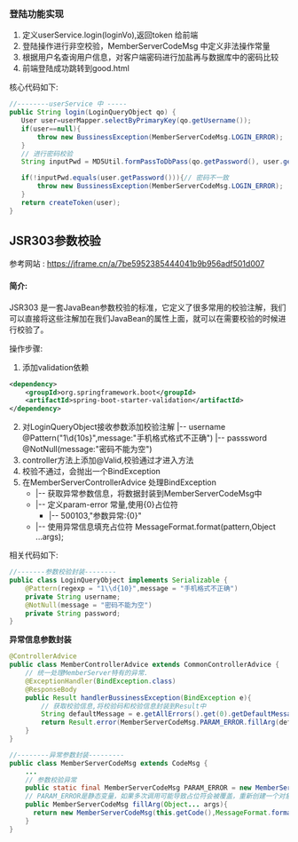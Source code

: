 
### 登陆功能实现
1. 定义userService.login(loginVo),返回token 给前端
2. 登陆操作进行非空校验，MemberServerCodeMsg 中定义非法操作常量
3. 根据用户名查询用户信息，对客户端密码进行加盐再与数据库中的密码比较
4. 前端登陆成功跳转到good.html

核心代码如下:
```java
//--------userService 中 -----
public String login(LoginQueryObject qo) {
   User user=userMapper.selectByPrimaryKey(qo.getUsername());
   if(user==null){
       throw new BussinessException(MemberServerCodeMsg.LOGIN_ERROR);
   }
   // 进行密码校验
   String inputPwd = MD5Util.formPassToDbPass(qo.getPassword(), user.getSalt());

   if(!inputPwd.equals(user.getPassword())){// 密码不一致
       throw new BussinessException(MemberServerCodeMsg.LOGIN_ERROR);
   }
   return createToken(user);
}
```


## JSR303参数校验
参考网站 : https://jframe.cn/a/7be5952385444041b9b956adf501d007
#### 简介:
JSR303 是一套JavaBean参数校验的标准，它定义了很多常用的校验注解，我们可以直接将这些注解加在我们JavaBean的属性上面，就可以在需要校验的时候进行校验了。

操作步骤:
1. 添加validation依赖
```xml
<dependency>
	<groupId>org.springframework.boot</groupId>
	<artifactId>spring-boot-starter-validation</artifactId>
</dependency>
```
2. 对LoginQueryObject接收参数添加校验注解
    |-- username @Pattern("1\\d{10s}",message:"手机格式格式不正确")
    |-- passsword @NotNull(message:"密码不能为空")
3. controller方法上添加@Valid,校验通过才进入方法
4. 校验不通过，会抛出一个BindException
5. 在MemberServerControllerAdvice 处理BindException
   * |-- 获取异常参数信息，将数据封装到MemberServerCodeMsg中
   * |-- 定义param-error 常量,使用{0}占位符
      * |-- 500103,"参数异常:{0}"
   * |-- 使用异常信息填充占位符 MessageFormat.format(pattern,Object ...args);

相关代码如下:

```java
//-------参数校验封装--------
public class LoginQueryObject implements Serializable {
    @Pattern(regexp = "1\\d{10}",message = "手机格式不正确")
    private String username;
    @NotNull(message = "密码不能为空")
    private String password;
}
```


**异常信息参数封装**
```java
@ControllerAdvice
public class MemberControllerAdvice extends CommonControllerAdvice {
    // 统一处理MemberServer特有的异常.
    @ExceptionHandler(BindException.class)
    @ResponseBody
    public Result handlerBussinessException(BindException e){
        // 获取校验信息,将校验码和校验信息封装到Result中
        String defaultMessage = e.getAllErrors().get(0).getDefaultMessage();
        return Result.error(MemberServerCodeMsg.PARAM_ERROR.fillArg(defaultMessage));
    }
}

//--------异常参数封装---------
public class MemberServerCodeMsg extends CodeMsg {
    ...
    // 参数校验异常
    public static final MemberServerCodeMsg PARAM_ERROR = new MemberServerCodeMsg(500103,"参数不规范:{0}");
    // PARAM_ERROR是静态变量，如果多次调用可能导致占位符会被覆盖，重新创建一个对象填充占位符
    public MemberServerCodeMsg fillArg(Object... args){
      return new MemberServerCodeMsg(this.getCode(),MessageFormat.format(this.getMsg(),args));
    }
}
```
